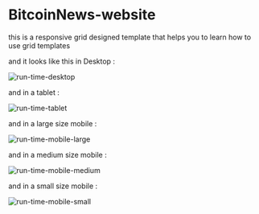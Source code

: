 # BitcoinNews-website
this is a responsive grid designed template that helps you to learn how to use grid templates 

and it looks like this in Desktop :


![run-time-desktop](https://github.com/Mahdi-Khorshidi-26/BitcoinNews-website/assets/150541211/67d8480d-699e-445a-851a-e3e294e0bf06)

and in a tablet : 

![run-time-tablet](https://github.com/Mahdi-Khorshidi-26/BitcoinNews-website/assets/150541211/78489519-a53c-49b0-bbed-b5aa1d813e4b)

and in a large size mobile : 

![run-time-mobile-large](https://github.com/Mahdi-Khorshidi-26/BitcoinNews-website/assets/150541211/57c9f8e1-a7b7-4654-a4fe-5cbba279bf40)

and in a medium size mobile : 

![run-time-mobile-medium](https://github.com/Mahdi-Khorshidi-26/BitcoinNews-website/assets/150541211/b481052f-efbf-4e79-803d-4b4249a4abb7)

and in a small size mobile : 

![run-time-mobile-small](https://github.com/Mahdi-Khorshidi-26/BitcoinNews-website/assets/150541211/2faa56aa-0061-4f35-b7ee-7f3bc7ba131c)
